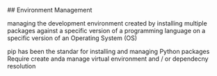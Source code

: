## Environment Management

managing the development environment created by installing multiple packages against a specific version of a programming language on a specific version of an Operating System (OS)

pip has been the standar for installing and managing Python packages
Require create anda manage virtual environment and / or dependecny resolution
